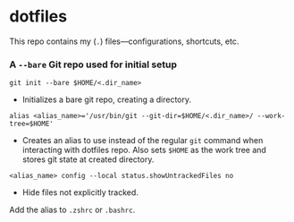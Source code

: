 # dotfiles #

This repo contains my (`.`) files—configurations, shortcuts, etc.

### A `--bare` Git repo used for initial setup ###

`git init --bare $HOME/<.dir_name>`
*  Initializes a bare git repo, creating a directory.

`alias <alias_name>='/usr/bin/git --git-dir=$HOME/<.dir_name>/ --work-tree=$HOME'`
*  Creates an alias to use instead of the regular `git` command when interacting with dotfiles repo. Also sets `$HOME` as the work tree and stores git state at created directory.

`<alias_name> config --local status.showUntrackedFiles no`
*  Hide files not explicitly tracked.

Add the alias to `.zshrc` or `.bashrc`.